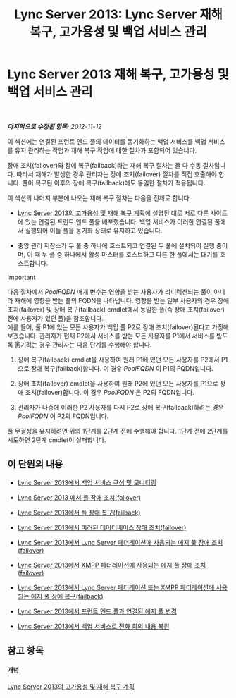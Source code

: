 ﻿---
title: 'Lync Server 2013: Lync Server 재해 복구, 고가용성 및 백업 서비스 관리'
TOCTitle: Lync Server 2013 재해 복구, 고가용성 및 백업 서비스 관리
ms:assetid: f4cd36fb-ffd6-48fa-b761-e11b3bcff91a
ms:mtpsurl: https://technet.microsoft.com/ko-kr/library/JJ721939(v=OCS.15)
ms:contentKeyID: 49886060
ms.date: 08/24/2015
mtps_version: v=OCS.15
ms.translationtype: HT
---

# Lync Server 2013 재해 복구, 고가용성 및 백업 서비스 관리

 

_**마지막으로 수정된 항목:** 2012-11-12_

이 섹션에는 연결된 프런트 엔드 풀의 데이터를 동기화하는 백업 서비스를 백업 서비스를 유지 관리하는 작업과 재해 복구 작업에 대한 절차가 포함되어 있습니다.

장애 조치(failover)와 장애 복구(failback)라는 재해 복구 절차는 둘 다 수동 절차입니다. 따라서 재해가 발생한 경우 관리자는 장애 조치(failover) 절차를 직접 호출해야 합니다. 풀이 복구된 이후의 장애 복구(failback)에도 동일한 절차가 적용됩니다.

이 섹션의 나머지 부분에 나오는 재해 복구 절차는 다음을 전제로 합니다.

  - [Lync Server 2013의 고가용성 및 재해 복구 계획](lync-server-2013-planning-for-high-availability-and-disaster-recovery.md)에 설명된 대로 서로 다른 사이트에 있는 연결된 프런트 엔드 풀을 배포했습니다. 백업 서비스가 이러한 연결된 풀에서 실행되어 이들 풀을 동기화 상태로 유지하고 있습니다.

  - 중앙 관리 저장소가 두 풀 중 하나에 호스트되고 연결된 두 풀에 설치되어 실행 중이며, 이 때 두 풀 중 하나에서 활성 마스터를 호스트하고 다른 한 풀에서는 대기를 호스트합니다.


> [!IMPORTANT]
> 다음 절차에서 <EM>PoolFQDN</EM> 매개 변수는 영향을 받는 사용자가 리디렉션되는 풀이 아니라 재해에 영향을 받는 풀의 FQDN을 나타냅니다. 영향을 받는 일부 사용자의 경우 장애 조치(failover) 및 장애 복구(failback) cmdlet에서 동일한 풀(즉 장애 조치(failover) 전에 사용자가 있던 풀)을 참조합니다.<BR>예를 들어, 풀 P1에 있는 모든 사용자가 백업 풀 P2로 장애 조치(failover)된다고 가정해 보겠습니다. 관리자가 현재 P2에서 서비스를 받는 모든 사용자를 P1에서 서비스를 받도록 옮기려는 경우 관리자는 다음 단계를 수행해야 합니다. 
> <OL>
> <LI>
> <P>장애 복구(failback) cmdlet을 사용하여 원래 P1에 있던 모든 사용자를 P2에서 P1으로 장애 복구(failback)합니다. 이 경우 <EM>PoolFQDN</EM> 이 P1의 FQDN입니다.</P>
> <LI>
> <P>장애 조치(failover) cmdlet을 사용하여 원래 P2에 있던 모든 사용자를 P1으로 장애 조치(failover)합니다. 이 경우 <EM>PoolFQDN</EM> 은 P2의 FQDN입니다.</P>
> <LI>
> <P>관리자가 나중에 이러한 P2 사용자를 다시 P2로 장애 복구(failback)하려는 경우 <EM>PoolFQDN</EM> 이 P2의 FQDN입니다.</P></LI></OL>풀 무결성을 유지하려면 위의 1단계를 2단계 전에 수행해야 합니다. 1단계 전에 2단계를 시도하면 2단계 cmdlet이 실패합니다.



## 이 단원의 내용

  - [Lync Server 2013에서 백업 서비스 구성 및 모니터링](lync-server-2013-configuring-and-monitoring-the-backup-service.md)

  - [Lync Server 2013 에서 풀 장애 조치(failover)](lync-server-2013-failing-over-a-pool.md)

  - [Lync Server 2013에서 풀 장애 복구(failback)](lync-server-2013-failing-back-a-pool.md)

  - [Lync Server 2013에서 미러된 데이터베이스 장애 조치(failover)](lync-server-2013-failing-over-a-mirrored-database.md)

  - [Lync Server 2013에서 Lync Server 페더레이션에 사용되는 에지 풀 장애 조치(failover)](lync-server-2013-failing-over-the-edge-pool-used-for-lync-server-federation.md)

  - [Lync Server 2013에서 XMPP 페더레이션에 사용되는 에지 풀 장애 조치(failover)](lync-server-2013-failing-over-the-edge-pool-used-for-xmpp-federation.md)

  - [Lync Server 2013에서 Lync Server 페더레이션 또는 XMPP 페더레이션에 사용되는 에지 풀 장애 복구(failback)](lync-server-2013-failing-back-the-edge-pool-used-for-lync-server-federation-or-xmpp-federation.md)

  - [Lync Server 2013에서 프런트 엔드 풀과 연결된 에지 풀 변경](lync-server-2013-changing-the-edge-pool-associated-with-a-front-end-pool.md)

  - [Lync Server 2013에서 백업 서비스로 전화 회의 내용 복원](lync-server-2013-restoring-conference-contents-using-the-backup-service.md)

## 참고 항목

#### 개념

[Lync Server 2013의 고가용성 및 재해 복구 계획](lync-server-2013-planning-for-high-availability-and-disaster-recovery.md)

